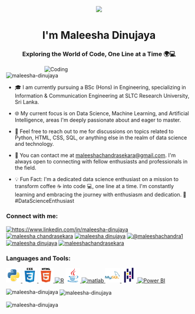 <h1 align="center">
  <img src="https://readme-typing-svg.herokuapp.com/?font=Righteous&size=35&center=true&vCenter=true&width=500&height=70&duration=6000&lines=Hi+there.+Welcome+to+my+profile" /></h1>


<h1 align="center">I'm Maleesha Dinujaya</h1>
<h3 align="center">Exploring the World of Code, One Line at a Time 🌍💻</h3>
<img align="right" alt="Coding" width="400" src="https://camo.githubusercontent.com/cae12fddd9d6982901d82580bdf321d81fb299141098ca1c2d4891870827bf17/68747470733a2f2f6d69726f2e6d656469756d2e636f6d2f6d61782f313336302f302a37513379765349765f7430696f4a2d5a2e676966](https://camo.githubusercontent.com/7de37139d0b4c1ce40865e799b446c0e963a3dd8fb68d239707237c40604fa3d/68747470733a2f2f63646e2e6472696262626c652e636f6d2f75736572732f3733303730332f73637265656e73686f74732f363538313234332f6176656e746f2e676966">



<p align="left"> <img src="https://komarev.com/ghpvc/?username=maleesha-dinujaya&label=Profile%20views&color=0e75b6&style=flat" alt="maleesha-dinujaya" /> </p>

- 🎓 I am currently pursuing a BSc (Hons) in Engineering, specializing in Information & Communication Engineering at SLTC Research University, Sri Lanka.

- 🌐 My current focus is on Data Science, Machine Learning, and Artificial Intelligence, areas I'm deeply passionate about and eager to master.

- 💬 Feel free to reach out to me for discussions on topics related to Python, HTML, CSS, SQL, or anything else in the realm of data science and technology.

- 📧 You can contact me at maleeshachandrasekara@gmail.com. I'm always open to connecting with fellow enthusiasts and professionals in the field.

- 💡 Fun Fact: I'm a dedicated data science enthusiast on a mission to transform coffee ☕ into code 💻, one line at a time. I'm constantly learning and embracing the journey with enthusiasm and dedication. 🚀 #DataScienceEnthusiast


<h3 align="left">Connect with me:</h3>
<p align="left">

<a href="https://linkedin.com/in/https://www.linkedin.com/in/maleesha-dinujaya" target="blank"><img align="center" src="https://raw.githubusercontent.com/rahuldkjain/github-profile-readme-generator/master/src/images/icons/Social/linked-in-alt.svg" alt="https://www.linkedin.com/in/maleesha-dinujaya" height="30" width="40" /></a>
<a href="https://fb.com/maleesha chandrasekara" target="blank"><img align="center" src="https://raw.githubusercontent.com/rahuldkjain/github-profile-readme-generator/master/src/images/icons/Social/facebook.svg" alt="maleesha chandrasekara" height="30" width="40" /></a>
<a href="https://instagram.com/maleesha dinujaya" target="blank"><img align="center" src="https://raw.githubusercontent.com/rahuldkjain/github-profile-readme-generator/master/src/images/icons/Social/instagram.svg" alt="maleesha dinujaya" height="30" width="40" /></a>
<a href="https://www.hackerrank.com/@maleeshachandra1" target="blank"><img align="center" src="https://raw.githubusercontent.com/rahuldkjain/github-profile-readme-generator/master/src/images/icons/Social/hackerrank.svg" alt="@maleeshachandra1" height="30" width="40" /></a>
<a href="https://dev.to/maleesha dinujaya" target="blank"><img align="center" src="https://raw.githubusercontent.com/rahuldkjain/github-profile-readme-generator/master/src/images/icons/Social/devto.svg" alt="maleesha dinujaya" height="30" width="40" /></a>
<a href="https://codesandbox.com/maleeshachandrasekara" target="blank"><img align="center" src="https://raw.githubusercontent.com/rahuldkjain/github-profile-readme-generator/master/src/images/icons/Social/codesandbox.svg" alt="maleeshachandrasekara" height="30" width="40" /></a>
</p>

<h3 align="left">Languages and Tools:</h3>
<p align="left"> <a href="https://www.python.org" target="_blank" rel="noreferrer"> <img src="https://raw.githubusercontent.com/devicons/devicon/master/icons/python/python-original.svg" alt="python" width="40" height="40"/> </a<a href="https://www.w3schools.com/css/" target="_blank" rel="noreferrer"> <img src="https://raw.githubusercontent.com/devicons/devicon/master/icons/css3/css3-original-wordmark.svg" alt="css3" width="40" height="40"/> </a> <a href="https://www.w3.org/html/" target="_blank" rel="noreferrer"> <img src="https://raw.githubusercontent.com/devicons/devicon/master/icons/html5/html5-original-wordmark.svg" alt="html5" width="40" height="40"/> </a> <a href="https://www.r-project.org/" target="_blank" rel="noreferrer"><img src="R_logo.png" alt="R" width="40" height="40"/></a>
<a href="https://www.java.com" target="_blank" rel="noreferrer"> <img src="https://raw.githubusercontent.com/devicons/devicon/master/icons/java/java-original.svg" alt="java" width="40" height="40"/> </a> <a href="https://www.mathworks.com/" target="_blank" rel="noreferrer"> <img src="https://upload.wikimedia.org/wikipedia/commons/2/21/Matlab_Logo.png" alt="matlab" width="40" height="40"/> </a> <a href="https://www.mysql.com/" target="_blank" rel="noreferrer"> <img src="https://raw.githubusercontent.com/devicons/devicon/master/icons/mysql/mysql-original-wordmark.svg" alt="mysql" width="40" height="40"/> </a> <a href="https://pandas.pydata.org/" target="_blank" rel="noreferrer"> <img src="https://raw.githubusercontent.com/devicons/devicon/2ae2a900d2f041da66e950e4d48052658d850630/icons/pandas/pandas-original.svg" alt="pandas" width="40" height="40"/> </a><a href="https://powerbi.microsoft.com/" target="_blank" rel="noreferrer"><img src="Power_BI_logo.png" alt="Power BI" width="40" height="40"/></a> </p>

<p><img align="left" src="https://github-readme-stats.vercel.app/api/top-langs?username=maleesha-dinujaya&show_icons=true&locale=en&layout=compact" alt="maleesha-dinujaya" /></p>

<p>&nbsp;<img align="center" src="https://github-readme-stats.vercel.app/api?username=maleesha-dinujaya&show_icons=true&locale=en" alt="maleesha-dinujaya" /></p>

<p><img align="center" src="https://github-readme-streak-stats.herokuapp.com/?user=maleesha-dinujaya&" alt="maleesha-dinujaya" /></p>

